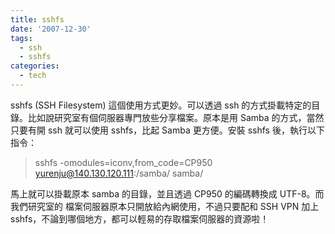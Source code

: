 ```yaml
---
title: sshfs
date: '2007-12-30'
tags:
  - ssh
  - sshfs
categories:
  - tech
---
```

sshfs (SSH Filesystem) 這個使用方式更妙。可以透過 ssh 的方式掛載特定的目錄。比如說研究室有個伺服器專門放些分享檔案。原本是用 Samba 的方式，當然只要有開 ssh 就可以使用 sshfs，比起 Samba 更方便。安裝 sshfs 後，執行以下指令：  
  

> sshfs -omodules=iconv,from\_code=CP950 yurenju@140.130.120.111:/samba/ samba/

  
  
馬上就可以掛載原本 samba 的目錄，並且透過 CP950 的編碼轉換成 UTF-8。而我們研究室的 檔案伺服器原本只開放給內網使用，不過只要配和 SSH VPN 加上 sshfs，不論到哪個地方，都可以輕易的存取檔案伺服器的資源啦！